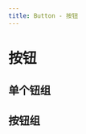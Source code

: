 ```yaml
---
title: Button - 按钮
---
```


# 按钮

## 单个钮组

<ClientOnly>
  <demo-button-1></demo-button-1>
</ClientOnly>

## 按钮组

<ClientOnly>
  <demo-button-2></demo-button-2>
</ClientOnly>